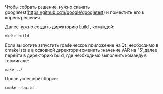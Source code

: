 Чтобы собрать решение, нужно скачать googletest(https://github.com/google/googletest) и поместить его в корень решения

Далее нужно создать директорию build , командой:
```
mkdir build
```

Если вы хотите запустить графическое приложение на Qt, необходимо в cmakelists в в основной директории сменить значение VAR на "5",далее перейти в директорию build, где необходимо выполнить команду в терминале:

```
make ../
```

После успешной сборки:
```
cmake --build .
```

